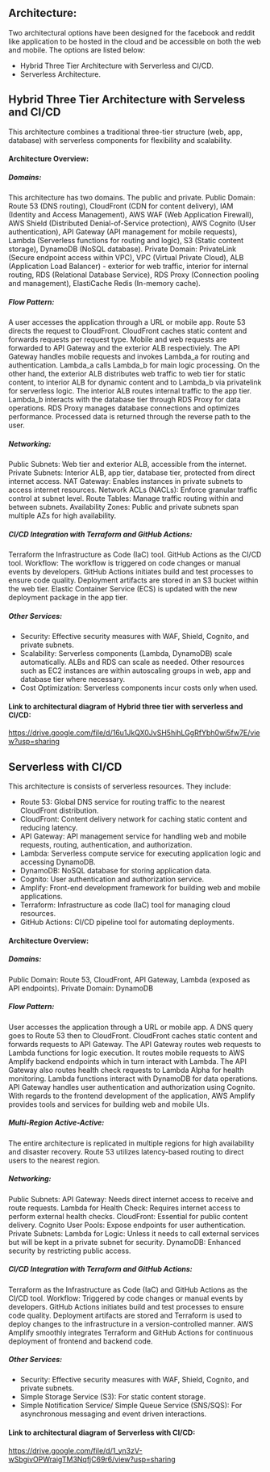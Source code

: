 ## Architecture:
Two architectural options have been designed for the facebook and reddit like application to be hosted in the cloud and be accessible on both the web and mobile. The options are listed below:
+ Hybrid Three Tier Architecture with Serverless and CI/CD.
+ Serverless Architecture.

## __Hybrid Three Tier Architecture with Serveless and CI/CD__
This architecture combines a traditional three-tier structure (web, app, database) with serverless components for flexibility and scalability.
#### Architecture Overview:
##### Domains:
This architecture has two domains. The public and private.
Public Domain:
Route 53 (DNS routing), CloudFront (CDN for content delivery), IAM (Identity and Access Management), AWS WAF (Web Application Firewall), AWS Shield (Distributed Denial-of-Service protection), AWS Cognito (User authentication), API Gateway (API management for mobile requests), Lambda (Serverless functions for routing and logic), S3 (Static content storage), DynamoDB (NoSQL database).
Private Domain:
PrivateLink (Secure endpoint access within VPC), VPC (Virtual Private Cloud), ALB (Application Load Balancer) - exterior for web traffic, interior for internal routing, RDS (Relational Database Service), RDS Proxy (Connection pooling and management), ElastiCache Redis (In-memory cache).

##### Flow Pattern:
A user accesses the application through a URL or mobile app. Route 53 directs the request to CloudFront. CloudFront caches static content and forwards requests per request type. Mobile and web requests are forwarded to API Gateway and the exterior ALB respectiviely. The API Gateway handles mobile requests and invokes Lambda_a for routing and authentication. Lambda_a calls Lambda_b for main logic processing.
On the other hand, the exterior ALB distributes web traffic to web tier for static content, to interior ALB for dynamic content and to Lambda_b via privatelink for serverless logic. The interior ALB routes internal traffic to the app tier. Lambda_b interacts with the database tier through RDS Proxy for data operations. RDS Proxy manages database connections and optimizes performance. Processed data is returned through the reverse path to the user.

##### Networking:
Public Subnets: Web tier and exterior ALB, accessible from the internet.
Private Subnets: Interior ALB, app tier, database tier, protected from direct internet access.
NAT Gateway: Enables instances in private subnets to access internet resources.
Network ACLs (NACLs): Enforce granular traffic control at subnet level.
Route Tables: Manage traffic routing within and between subnets.
Availability Zones: Public and private subnets span multiple AZs for high availability.

##### CI/CD Integration with Terraform and GitHub Actions:
Terraform the Infrastructure as Code (IaC) tool. GitHub Actions as the CI/CD tool. 
Workflow:
The workflow is triggered on code changes or manual events by developers. GitHub Actions initiates build and test processes to ensure code quality. Deployment artifacts are stored in an S3 bucket within the web tier.  Elastic Container Service (ECS) is updated with the new deployment package in the app tier.

##### Other Services: 
- Security: Effective security measures with WAF, Shield, Cognito, and private subnets.
- Scalability: Serverless components (Lambda, DynamoDB) scale automatically. ALBs and RDS can scale as needed. Other resources such as EC2 instances are within autoscaling groups in web, app and database tier where necessary.
- Cost Optimization: Serverless components incur costs only when used.

#### Link to architectural diagram of Hybrid three tier with serverless and CI/CD:
https://drive.google.com/file/d/16u1JkQX0JvSH5hihLGgRfYbh0wi5fw7E/view?usp=sharing


## __Serverless with CI/CD__
This architecture is consists of serverless resources. They include:
- Route 53: Global DNS service for routing traffic to the nearest CloudFront distribution.
- CloudFront: Content delivery network for caching static content and reducing latency.
- API Gateway: API management service for handling web and mobile requests, routing, authentication, and authorization.
- Lambda: Serverless compute service for executing application logic and accessing DynamoDB.
- DynamoDB: NoSQL database for storing application data.
- Cognito: User authentication and authorization service.
- Amplify: Front-end development framework for building web and mobile applications.
- Terraform: Infrastructure as code (IaC) tool for managing cloud resources.
- GitHub Actions: CI/CD pipeline tool for automating deployments.
  
#### Architecture Overview:
##### Domains:
Public Domain:
Route 53, CloudFront, API Gateway, Lambda (exposed as API endpoints).
Private Domain:
DynamoDB

##### Flow Pattern:
User accesses the application through a URL or mobile app. A DNS query goes to Route 53 then to CloudFront. CloudFront caches static content and forwards requests to API Gateway. The API Gateway routes web requests to Lambda functions for logic execution. It routes mobile requests to AWS Amplify backend endpoints which in turn interact with Lambda. The API Gateway also routes health check requests to Lambda Alpha for health monitoring. Lambda functions interact with DynamoDB for data operations. API Gateway handles user authentication and authorization using Cognito. With regards to the frontend development of the application, AWS Amplify provides tools and services for building web and mobile UIs.

##### Multi-Region Active-Active:
The entire architecture is replicated in multiple regions for high availability and disaster recovery. Route 53 utilizes latency-based routing to direct users to the nearest region.

##### Networking:
Public Subnets:
API Gateway: Needs direct internet access to receive and route requests.
Lambda for Health Check: Requires internet access to perform external health checks.
CloudFront: Essential for public content delivery.
Cognito User Pools: Expose endpoints for user authentication.
Private Subnets:
Lambda for Logic: Unless it needs to call external services but will be kept in a private subnet for security.
DynamoDB: Enhanced security by restricting public access.

##### CI/CD Integration with Terraform and GitHub Actions:
Terraform as the Infrastructure as Code (IaC) and GitHub Actions as the CI/CD tool.
Workflow:
Triggered by code changes or manual events by developers. GitHub Actions initiates build and test processes to ensure code quality. Deployment artifacts are stored and Terraform is used to deploy changes to the infrastructure in a version-controlled manner. AWS Amplify smoothly integrates Terraform and GitHub Actions for continuous deployment of frontend and backend code.

##### Other Services: 
- Security: Effective security measures with WAF, Shield, Cognito, and private subnets.
- Simple Storage Service (S3): For static content storage.
- Simple Notification Service/ Simple Queue Service (SNS/SQS): For asynchronous messaging and event driven interactions.

#### Link to architectural diagram of Serverless with CI/CD: 
https://drive.google.com/file/d/1_yn3zV-wSbgivOPWraigTM3NqfjC69r6/view?usp=sharing

